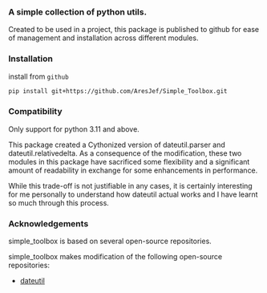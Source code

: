 ### A simple collection of python utils.

Created to be used in a project, this package is published to github 
for ease of management and installation across different modules.

### Installation
install from `github`

``` bash
pip install git+https://github.com/AresJef/Simple_Toolbox.git
```

### Compatibility
Only support for python 3.11 and above.

This package created a Cythonized version of dateutil.parser and 
dateutil.relativedelta. As a consequence of the modification, these 
two modules in this package have sacrificed some flexibility and a 
significant amount of readability in exchange for some enhancements 
in performance.

While this trade-off is not justifiable in any cases, it is certainly
interesting for me personally to understand how dateutil actual works
and I have learnt so much through this process.

### Acknowledgements
simple_toolbox is based on several open-source repositories.

simple_toolbox makes modification of the following open-source repositories:
- [dateutil](https://github.com/dateutil/dateutil)




